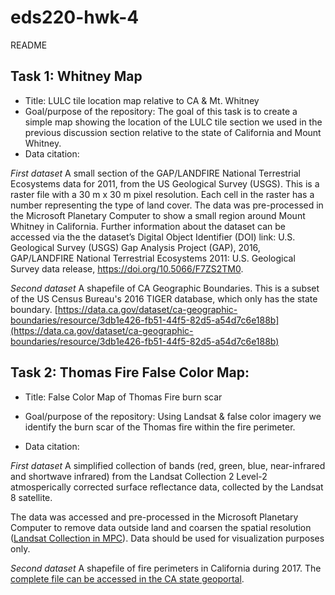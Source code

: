 # eds220-hwk-4

README

## **Task 1: Whitney Map**

- Title: LULC tile location map relative to CA & Mt. Whitney
- Goal/purpose of the repository:
The goal of this task is to create a simple map showing the location of the LULC tile section we used in the previous discussion section relative to the state of California and Mount Whitney. 
- Data citation: 

_First dataset_
A small section of the GAP/LANDFIRE National Terrestrial Ecosystems data for 2011, from the US Geological Survey (USGS). This is a raster file with a 30 m x 30 m pixel resolution. Each cell in the raster has a number representing the type of land cover. The data was pre-processed in the Microsoft Planetary Computer to show a small region around Mount Whitney in California. Further information about the dataset can be accessed via the the dataset’s Digital Object Identifier (DOI) link: U.S. Geological Survey (USGS) Gap Analysis Project (GAP), 2016, GAP/LANDFIRE National Terrestrial Ecosystems 2011: U.S. Geological Survey data release, https://doi.org/10.5066/F7ZS2TM0.

_Second dataset_
A shapefile of CA Geographic Boundaries. 
This is a subset of the US Census Bureau's 2016 TIGER database, which only has the state boundary.
[https://data.ca.gov/dataset/ca-geographic-boundaries/resource/3db1e426-fb51-44f5-82d5-a54d7c6e188b](https://data.ca.gov/dataset/ca-geographic-boundaries/resource/3db1e426-fb51-44f5-82d5-a54d7c6e188b)


## **Task 2: Thomas Fire False Color Map:**
- Title: False Color Map of Thomas Fire burn scar
- Goal/purpose of the repository: Using Landsat & false color imagery we identify the burn scar of the Thomas fire within the fire perimeter. 

- Data citation: 

_First dataset_
A simplified collection of bands (red, green, blue, near-infrared and shortwave infrared) from the Landsat Collection 2 Level-2 atmosperically corrected surface reflectance data, collected by the Landsat 8 satellite. 

The data was accessed and pre-processed in the Microsoft Planetary Computer to remove data outside land and coarsen the spatial resolution ([Landsat Collection in MPC](https://planetarycomputer.microsoft.com/dataset/landsat-c2-l2)). Data should be used for visualization purposes only. 


_Second dataset_
A shapefile of fire perimeters in California during 2017. 
The [complete file can be accessed in the CA state geoportal](https://gis.data.ca.gov/datasets/CALFIRE-Forestry::california-fire-perimeters-all-1/about).